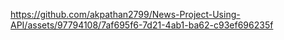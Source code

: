 

https://github.com/akpathan2799/News-Project-Using-API/assets/97794108/7af695f6-7d21-4ab1-ba62-c93ef696235f

